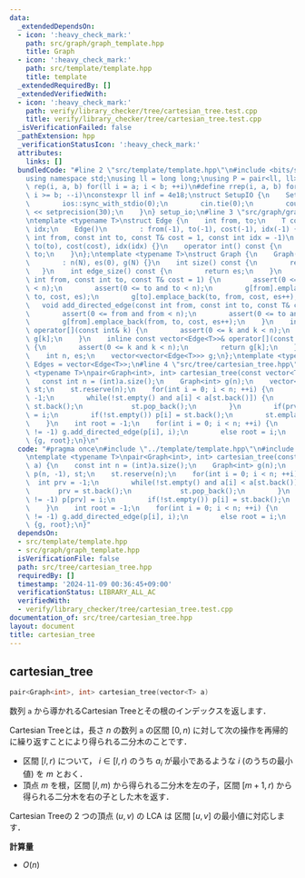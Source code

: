 ```yaml
---
data:
  _extendedDependsOn:
  - icon: ':heavy_check_mark:'
    path: src/graph/graph_template.hpp
    title: Graph
  - icon: ':heavy_check_mark:'
    path: src/template/template.hpp
    title: template
  _extendedRequiredBy: []
  _extendedVerifiedWith:
  - icon: ':heavy_check_mark:'
    path: verify/library_checker/tree/cartesian_tree.test.cpp
    title: verify/library_checker/tree/cartesian_tree.test.cpp
  _isVerificationFailed: false
  _pathExtension: hpp
  _verificationStatusIcon: ':heavy_check_mark:'
  attributes:
    links: []
  bundledCode: "#line 2 \"src/template/template.hpp\"\n#include <bits/stdc++.h>\n\
    using namespace std;\nusing ll = long long;\nusing P = pair<ll, ll>;\n#define\
    \ rep(i, a, b) for(ll i = a; i < b; ++i)\n#define rrep(i, a, b) for(ll i = a;\
    \ i >= b; --i)\nconstexpr ll inf = 4e18;\nstruct SetupIO {\n    SetupIO() {\n\
    \        ios::sync_with_stdio(0);\n        cin.tie(0);\n        cout << fixed\
    \ << setprecision(30);\n    }\n} setup_io;\n#line 3 \"src/graph/graph_template.hpp\"\
    \ntemplate <typename T>\nstruct Edge {\n    int from, to;\n    T cost;\n    int\
    \ idx;\n    Edge()\n        : from(-1), to(-1), cost(-1), idx(-1) {}\n    Edge(const\
    \ int from, const int to, const T& cost = 1, const int idx = -1)\n        : from(from),\
    \ to(to), cost(cost), idx(idx) {}\n    operator int() const {\n        return\
    \ to;\n    }\n};\ntemplate <typename T>\nstruct Graph {\n    Graph(const int N)\n\
    \        : n(N), es(0), g(N) {}\n    int size() const {\n        return n;\n \
    \   }\n    int edge_size() const {\n        return es;\n    }\n    void add_edge(const\
    \ int from, const int to, const T& cost = 1) {\n        assert(0 <= from and from\
    \ < n);\n        assert(0 <= to and to < n);\n        g[from].emplace_back(from,\
    \ to, cost, es);\n        g[to].emplace_back(to, from, cost, es++);\n    }\n \
    \   void add_directed_edge(const int from, const int to, const T& cost = 1) {\n\
    \        assert(0 <= from and from < n);\n        assert(0 <= to and to < n);\n\
    \        g[from].emplace_back(from, to, cost, es++);\n    }\n    inline vector<Edge<T>>&\
    \ operator[](const int& k) {\n        assert(0 <= k and k < n);\n        return\
    \ g[k];\n    }\n    inline const vector<Edge<T>>& operator[](const int& k) const\
    \ {\n        assert(0 <= k and k < n);\n        return g[k];\n    }\n\n   private:\n\
    \    int n, es;\n    vector<vector<Edge<T>>> g;\n};\ntemplate <typename T>\nusing\
    \ Edges = vector<Edge<T>>;\n#line 4 \"src/tree/cartesian_tree.hpp\"\ntemplate\
    \ <typename T>\npair<Graph<int>, int> cartesian_tree(const vector<T>& a) {\n \
    \   const int n = (int)a.size();\n    Graph<int> g(n);\n    vector<int> p(n, -1),\
    \ st;\n    st.reserve(n);\n    for(int i = 0; i < n; ++i) {\n        int prv =\
    \ -1;\n        while(!st.empty() and a[i] < a[st.back()]) {\n            prv =\
    \ st.back();\n            st.pop_back();\n        }\n        if(prv != -1) p[prv]\
    \ = i;\n        if(!st.empty()) p[i] = st.back();\n        st.emplace_back(i);\n\
    \    }\n    int root = -1;\n    for(int i = 0; i < n; ++i) {\n        if(p[i]\
    \ != -1) g.add_directed_edge(p[i], i);\n        else root = i;\n    }\n    return\
    \ {g, root};\n}\n"
  code: "#pragma once\n#include \"../template/template.hpp\"\n#include \"../graph/graph_template.hpp\"\
    \ntemplate <typename T>\npair<Graph<int>, int> cartesian_tree(const vector<T>&\
    \ a) {\n    const int n = (int)a.size();\n    Graph<int> g(n);\n    vector<int>\
    \ p(n, -1), st;\n    st.reserve(n);\n    for(int i = 0; i < n; ++i) {\n      \
    \  int prv = -1;\n        while(!st.empty() and a[i] < a[st.back()]) {\n     \
    \       prv = st.back();\n            st.pop_back();\n        }\n        if(prv\
    \ != -1) p[prv] = i;\n        if(!st.empty()) p[i] = st.back();\n        st.emplace_back(i);\n\
    \    }\n    int root = -1;\n    for(int i = 0; i < n; ++i) {\n        if(p[i]\
    \ != -1) g.add_directed_edge(p[i], i);\n        else root = i;\n    }\n    return\
    \ {g, root};\n}"
  dependsOn:
  - src/template/template.hpp
  - src/graph/graph_template.hpp
  isVerificationFile: false
  path: src/tree/cartesian_tree.hpp
  requiredBy: []
  timestamp: '2024-11-09 00:36:45+09:00'
  verificationStatus: LIBRARY_ALL_AC
  verifiedWith:
  - verify/library_checker/tree/cartesian_tree.test.cpp
documentation_of: src/tree/cartesian_tree.hpp
layout: document
title: cartesian_tree
---
```


## cartesian_tree

```cpp
pair<Graph<int>, int> cartesian_tree(vector<T> a)
```

数列 `a` から導かれるCartesian Treeとその根のインデックスを返します．

Cartesian Treeとは，長さ $n$ の数列 `a` の区間 $[0, n)$ に対して次の操作を再帰的に繰り返すことにより得られる二分木のことです．

- 区間 $[l, r)$ について， $i \in [l, r)$ のうち $a_i$ が最小であるような $i$ (のうちの最小値) を $m$ とおく．
- 頂点 $m$ を根，区間 $[l, m)$ から得られる二分木を左の子，区間 $[m + 1, r)$ から得られる二分木を右の子とした木を返す．

Cartesian Treeの $2$ つの頂点 $(u, v)$ の LCA は 区間 $[u, v]$ の最小値に対応します．

**計算量**

- $O(n)$